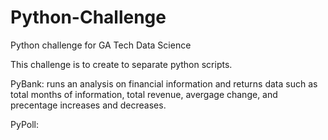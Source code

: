 # Python-Challenge
Python challenge for GA Tech Data Science


This challenge is to create to separate python scripts.

PyBank: runs an analysis on financial information and returns data such as total months of information, total revenue, avergage change, and precentage increases and decreases.

PyPoll:
